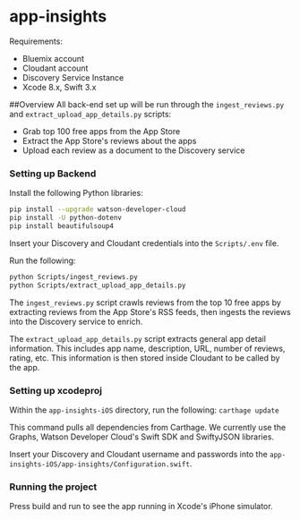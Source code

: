 # app-insights

Requirements:

- Bluemix account
- Cloudant account
- Discovery Service Instance
- Xcode 8.x, Swift 3.x

##Overview
All back-end set up will be run through the `ingest_reviews.py` and `extract_upload_app_details.py` scripts:

- Grab top 100 free apps from the App Store
- Extract the App Store's reviews about the apps
- Upload each review as a document to the Discovery service

### Setting up Backend
Install the following Python libraries:

```bash
pip install --upgrade watson-developer-cloud
pip install -U python-dotenv
pip install beautifulsoup4
```

Insert your Discovery and Cloudant credentials into the `Scripts/.env` file. 

Run the following:

```bash
python Scripts/ingest_reviews.py
python Scripts/extract_upload_app_details.py
```
The `ingest_reviews.py` script crawls reviews from the top 10 free apps by extracting reviews from the App Store's RSS feeds, then ingests the reviews into the Discovery service to enrich. 

The `extract_upload_app_details.py` script extracts general app detail information. This includes app name, description, URL, number of reviews, rating, etc. This information is then stored inside Cloudant to be called by the app. 


### Setting up xcodeproj
Within the `app-insights-iOS` directory, run the following:
`carthage update`

This command pulls all dependencies from Carthage. We currently use the Graphs, Watson Developer Cloud's Swift SDK and SwiftyJSON libraries. 

Insert your Discovery and Cloudant username and passwords into the `app-insights-iOS/app-insights/Configuration.swift`.

### Running the project
Press build and run to see the app running in Xcode's iPhone simulator. 



